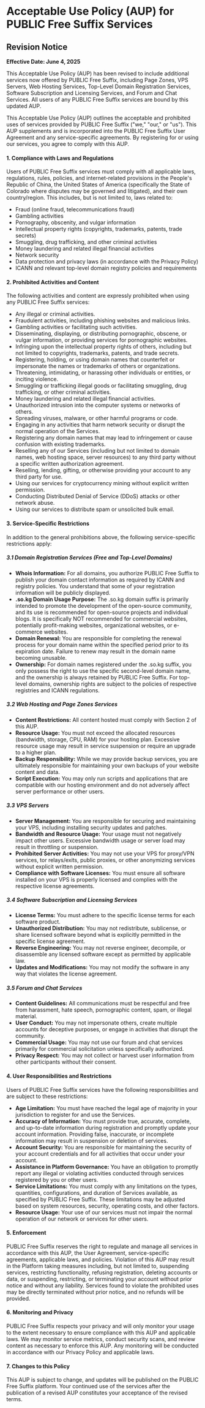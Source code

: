 # Acceptable Use Policy (AUP) for PUBLIC Free Suffix Services

## Revision Notice
**Effective Date: June 4, 2025**

This Acceptable Use Policy (AUP) has been revised to include additional services now offered by PUBLIC Free Suffix, including Page Zones, VPS Servers, Web Hosting Services, Top-Level Domain Registration Services, Software Subscription and Licensing Services, and Forum and Chat Services. All users of any PUBLIC Free Suffix services are bound by this updated AUP.

This Acceptable Use Policy (AUP) outlines the acceptable and prohibited uses of services provided by PUBLIC Free Suffix ("we," "our," or "us"). This AUP supplements and is incorporated into the PUBLIC Free Suffix User Agreement and any service-specific agreements. By registering for or using our services, you agree to comply with this AUP.

#### 1. Compliance with Laws and Regulations

Users of PUBLIC Free Suffix services must comply with all applicable laws, regulations, rules, policies, and internet-related provisions in the People's Republic of China, the United States of America (specifically the State of Colorado where disputes may be governed and litigated), and their own country/region. This includes, but is not limited to, laws related to:

* Fraud (online fraud, telecommunications fraud)
* Gambling activities
* Pornography, obscenity, and vulgar information
* Intellectual property rights (copyrights, trademarks, patents, trade secrets)
* Smuggling, drug trafficking, and other criminal activities
* Money laundering and related illegal financial activities
* Network security
* Data protection and privacy laws (in accordance with the Privacy Policy)
* ICANN and relevant top-level domain registry policies and requirements

#### 2. Prohibited Activities and Content

The following activities and content are expressly prohibited when using any PUBLIC Free Suffix services:

* Any illegal or criminal activities.
* Fraudulent activities, including phishing websites and malicious links.
* Gambling activities or facilitating such activities.
* Disseminating, displaying, or distributing pornographic, obscene, or vulgar information, or providing services for pornographic websites.
* Infringing upon the intellectual property rights of others, including but not limited to copyrights, trademarks, patents, and trade secrets.
* Registering, holding, or using domain names that counterfeit or impersonate the names or trademarks of others or organizations.
* Threatening, intimidating, or harassing other individuals or entities, or inciting violence.
* Smuggling or trafficking illegal goods or facilitating smuggling, drug trafficking, or other criminal activities.
* Money laundering and related illegal financial activities.
* Unauthorized intrusion into the computer systems or networks of others.
* Spreading viruses, malware, or other harmful programs or code.
* Engaging in any activities that harm network security or disrupt the normal operation of the Services.
* Registering any domain names that may lead to infringement or cause confusion with existing trademarks.
* Reselling any of our Services (including but not limited to domain names, web hosting space, server resources) to any third party without a specific written authorization agreement.
* Reselling, lending, gifting, or otherwise providing your account to any third party for use.
* Using our services for cryptocurrency mining without explicit written permission.
* Conducting Distributed Denial of Service (DDoS) attacks or other network abuse.
* Using our services to distribute spam or unsolicited bulk email.

#### 3. Service-Specific Restrictions

In addition to the general prohibitions above, the following service-specific restrictions apply:

##### 3.1 Domain Registration Services (Free and Top-Level Domains)
* **Whois Information:** For all domains, you authorize PUBLIC Free Suffix to publish your domain contact information as required by ICANN and registry policies. You understand that some of your registration information will be publicly displayed.
* **.so.kg Domain Usage Purpose:** The .so.kg domain suffix is primarily intended to promote the development of the open-source community, and its use is recommended for open-source projects and individual blogs. It is specifically NOT recommended for commercial websites, potentially profit-making websites, organizational websites, or e-commerce websites.
* **Domain Renewal:** You are responsible for completing the renewal process for your domain name within the specified period prior to its expiration date. Failure to renew may result in the domain name becoming unusable.
* **Ownership:** For domain names registered under the .so.kg suffix, you only possess the right to use the specific second-level domain name, and the ownership is always retained by PUBLIC Free Suffix. For top-level domains, ownership rights are subject to the policies of respective registries and ICANN regulations.

##### 3.2 Web Hosting and Page Zones Services
* **Content Restrictions:** All content hosted must comply with Section 2 of this AUP.
* **Resource Usage:** You must not exceed the allocated resources (bandwidth, storage, CPU, RAM) for your hosting plan. Excessive resource usage may result in service suspension or require an upgrade to a higher plan.
* **Backup Responsibility:** While we may provide backup services, you are ultimately responsible for maintaining your own backups of your website content and data.
* **Script Execution:** You may only run scripts and applications that are compatible with our hosting environment and do not adversely affect server performance or other users.

##### 3.3 VPS Servers
* **Server Management:** You are responsible for securing and maintaining your VPS, including installing security updates and patches.
* **Bandwidth and Resource Usage:** Your usage must not negatively impact other users. Excessive bandwidth usage or server load may result in throttling or suspension.
* **Prohibited Server Activities:** You may not use your VPS for proxy/VPN services, tor relays/exits, public proxies, or other anonymizing services without explicit written permission.
* **Compliance with Software Licenses:** You must ensure all software installed on your VPS is properly licensed and complies with the respective license agreements.

##### 3.4 Software Subscription and Licensing Services
* **License Terms:** You must adhere to the specific license terms for each software product.
* **Unauthorized Distribution:** You may not redistribute, sublicense, or share licensed software beyond what is explicitly permitted in the specific license agreement.
* **Reverse Engineering:** You may not reverse engineer, decompile, or disassemble any licensed software except as permitted by applicable law.
* **Updates and Modifications:** You may not modify the software in any way that violates the license agreement.

##### 3.5 Forum and Chat Services
* **Content Guidelines:** All communications must be respectful and free from harassment, hate speech, pornographic content, spam, or illegal material.
* **User Conduct:** You may not impersonate others, create multiple accounts for deceptive purposes, or engage in activities that disrupt the community.
* **Commercial Usage:** You may not use our forum and chat services primarily for commercial solicitation unless specifically authorized.
* **Privacy Respect:** You may not collect or harvest user information from other participants without their consent.

#### 4. User Responsibilities and Restrictions

Users of PUBLIC Free Suffix services have the following responsibilities and are subject to these restrictions:

* **Age Limitation:** You must have reached the legal age of majority in your jurisdiction to register for and use the Services.
* **Accuracy of Information:** You must provide true, accurate, complete, and up-to-date information during registration and promptly update your account information. Providing false, inaccurate, or incomplete information may result in suspension or deletion of services.
* **Account Security:** You are responsible for maintaining the security of your account credentials and for all activities that occur under your account.
* **Assistance in Platform Governance:** You have an obligation to promptly report any illegal or violating activities conducted through services registered by you or other users.
* **Service Limitations:** You must comply with any limitations on the types, quantities, configurations, and duration of Services available, as specified by PUBLIC Free Suffix. These limitations may be adjusted based on system resources, security, operating costs, and other factors.
* **Resource Usage:** Your use of our services must not impair the normal operation of our network or services for other users.

#### 5. Enforcement

PUBLIC Free Suffix reserves the right to regulate and manage all services in accordance with this AUP, the User Agreement, service-specific agreements, applicable laws, and policies. Violation of this AUP may result in the Platform taking measures including, but not limited to, suspending services, restricting functionality, refusing registration, deleting accounts or data, or suspending, restricting, or terminating your account without prior notice and without any liability. Services found to violate the prohibited uses may be directly terminated without prior notice, and no refunds will be provided.

#### 6. Monitoring and Privacy

PUBLIC Free Suffix respects your privacy and will only monitor your usage to the extent necessary to ensure compliance with this AUP and applicable laws. We may monitor service metrics, conduct security scans, and review content as necessary to enforce this AUP. Any monitoring will be conducted in accordance with our Privacy Policy and applicable laws.

#### 7. Changes to this Policy

This AUP is subject to change, and updates will be published on the PUBLIC Free Suffix platform. Your continued use of the services after the publication of a revised AUP constitutes your acceptance of the revised terms.
